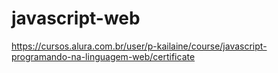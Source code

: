 # javascript-web
https://cursos.alura.com.br/user/p-kailaine/course/javascript-programando-na-linguagem-web/certificate
